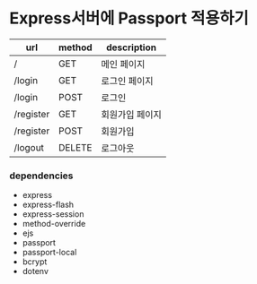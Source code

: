 # Express서버에 Passport 적용하기

| url | method | description |
|----|----|-----|
| / | GET | 메인 페이지 |
| /login | GET | 로그인 페이지 |
| /login | POST | 로그인 |
| /register | GET | 회원가입 페이지 |
| /register | POST | 회원가입 |
| /logout | DELETE | 로그아웃 |


### dependencies
- express
- express-flash
- express-session
- method-override
- ejs
- passport
- passport-local
- bcrypt
- dotenv
